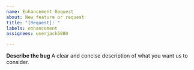 ```yaml
---
name: Enhancement Request
about: New feature or request
title: "[Request]: "
labels: enhancement
assignees: userjack6880

---
```


**Describe the bug**
A clear and concise description of what you want us to consider.